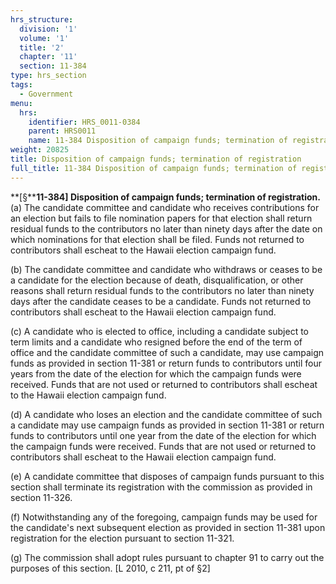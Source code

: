 ```yaml
---
hrs_structure:
  division: '1'
  volume: '1'
  title: '2'
  chapter: '11'
  section: 11-384
type: hrs_section
tags:
  - Government
menu:
  hrs:
    identifier: HRS_0011-0384
    parent: HRS0011
    name: 11-384 Disposition of campaign funds; termination of registration
weight: 20825
title: Disposition of campaign funds; termination of registration
full_title: 11-384 Disposition of campaign funds; termination of registration
---
```

**[§****11-384] Disposition of campaign funds; termination of registration.** (a) The candidate committee and candidate who receives contributions for an election but fails to file nomination papers for that election shall return residual funds to the contributors no later than ninety days after the date on which nominations for that election shall be filed. Funds not returned to contributors shall escheat to the Hawaii election campaign fund.

(b) The candidate committee and candidate who withdraws or ceases to be a candidate for the election because of death, disqualification, or other reasons shall return residual funds to the contributors no later than ninety days after the candidate ceases to be a candidate. Funds not returned to contributors shall escheat to the Hawaii election campaign fund.

(c) A candidate who is elected to office, including a candidate subject to term limits and a candidate who resigned before the end of the term of office and the candidate committee of such a candidate, may use campaign funds as provided in section 11-381 or return funds to contributors until four years from the date of the election for which the campaign funds were received. Funds that are not used or returned to contributors shall escheat to the Hawaii election campaign fund.

(d) A candidate who loses an election and the candidate committee of such a candidate may use campaign funds as provided in section 11-381 or return funds to contributors until one year from the date of the election for which the campaign funds were received. Funds that are not used or returned to contributors shall escheat to the Hawaii election campaign fund.

(e) A candidate committee that disposes of campaign funds pursuant to this section shall terminate its registration with the commission as provided in section 11-326.

(f) Notwithstanding any of the foregoing, campaign funds may be used for the candidate's next subsequent election as provided in section 11-381 upon registration for the election pursuant to section 11-321.

(g) The commission shall adopt rules pursuant to chapter 91 to carry out the purposes of this section. [L 2010, c 211, pt of §2]